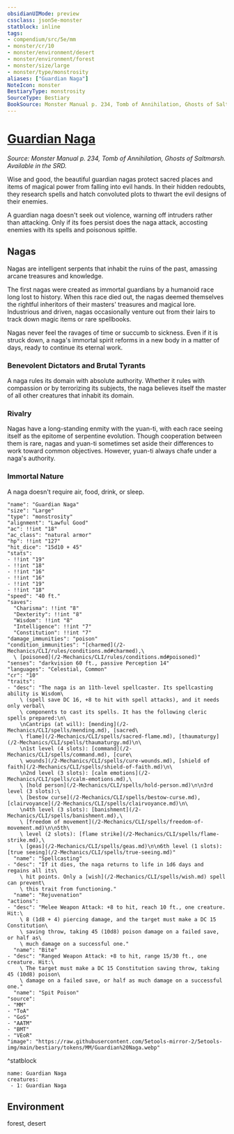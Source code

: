 ```yaml
---
obsidianUIMode: preview
cssclass: json5e-monster
statblock: inline
tags:
- compendium/src/5e/mm
- monster/cr/10
- monster/environment/desert
- monster/environment/forest
- monster/size/large
- monster/type/monstrosity
aliases: ["Guardian Naga"]
NoteIcon: monster
BestiaryType: monstrosity
SourceType: Bestiary
BookSource: Monster Manual p. 234, Tomb of Annihilation, Ghosts of Saltmarsh. Available in the SRD.
---
```

# [Guardian Naga](2-Mechanics\CLI\bestiary\monstrosity/guardian-naga.md)
*Source: Monster Manual p. 234, Tomb of Annihilation, Ghosts of Saltmarsh. Available in the SRD.*  

Wise and good, the beautiful guardian nagas protect sacred places and items of magical power from falling into evil hands. In their hidden redoubts, they research spells and hatch convoluted plots to thwart the evil designs of their enemies.

A guardian naga doesn't seek out violence, warning off intruders rather than attacking. Only if its foes persist does the naga attack, accosting enemies with its spells and poisonous spittle.

## Nagas

Nagas are intelligent serpents that inhabit the ruins of the past, amassing arcane treasures and knowledge.

The first nagas were created as immortal guardians by a humanoid race long lost to history. When this race died out, the nagas deemed themselves the rightful inheritors of their masters' treasures and magical lore. Industrious and driven, nagas occasionally venture out from their lairs to track down magic items or rare spellbooks.

Nagas never feel the ravages of time or succumb to sickness. Even if it is struck down, a naga's immortal spirit reforms in a new body in a matter of days, ready to continue its eternal work.

### Benevolent Dictators and Brutal Tyrants

A naga rules its domain with absolute authority. Whether it rules with compassion or by terrorizing its subjects, the naga believes itself the master of all other creatures that inhabit its domain.

### Rivalry

Nagas have a long-standing enmity with the yuan-ti, with each race seeing itself as the epitome of serpentine evolution. Though cooperation between them is rare, nagas and yuan-ti sometimes set aside their differences to work toward common objectives. However, yuan-ti always chafe under a naga's authority.

### Immortal Nature

A naga doesn't require air, food, drink, or sleep.

```statblock
"name": "Guardian Naga"
"size": "Large"
"type": "monstrosity"
"alignment": "Lawful Good"
"ac": !!int "18"
"ac_class": "natural armor"
"hp": !!int "127"
"hit_dice": "15d10 + 45"
"stats":
- !!int "19"
- !!int "18"
- !!int "16"
- !!int "16"
- !!int "19"
- !!int "18"
"speed": "40 ft."
"saves":
  "Charisma": !!int "8"
  "Dexterity": !!int "8"
  "Wisdom": !!int "8"
  "Intelligence": !!int "7"
  "Constitution": !!int "7"
"damage_immunities": "poison"
"condition_immunities": "[charmed](/2-Mechanics/CLI/rules/conditions.md#charmed),\
  \ [poisoned](/2-Mechanics/CLI/rules/conditions.md#poisoned)"
"senses": "darkvision 60 ft., passive Perception 14"
"languages": "Celestial, Common"
"cr": "10"
"traits":
- "desc": "The naga is an 11th-level spellcaster. Its spellcasting ability is Wisdom\
    \ (spell save DC 16, +8 to hit with spell attacks), and it needs only verbal\
    \ components to cast its spells. It has the following cleric spells prepared:\n\
    \nCantrips (at will): [mending](/2-Mechanics/CLI/spells/mending.md), [sacred\
    \ flame](/2-Mechanics/CLI/spells/sacred-flame.md), [thaumaturgy](/2-Mechanics/CLI/spells/thaumaturgy.md)\n\
    \n1st level (4 slots): [command](/2-Mechanics/CLI/spells/command.md), [cure\
    \ wounds](/2-Mechanics/CLI/spells/cure-wounds.md), [shield of faith](/2-Mechanics/CLI/spells/shield-of-faith.md)\n\
    \n2nd level (3 slots): [calm emotions](/2-Mechanics/CLI/spells/calm-emotions.md),\
    \ [hold person](/2-Mechanics/CLI/spells/hold-person.md)\n\n3rd level (3 slots):\
    \ [bestow curse](/2-Mechanics/CLI/spells/bestow-curse.md), [clairvoyance](/2-Mechanics/CLI/spells/clairvoyance.md)\n\
    \n4th level (3 slots): [banishment](/2-Mechanics/CLI/spells/banishment.md),\
    \ [freedom of movement](/2-Mechanics/CLI/spells/freedom-of-movement.md)\n\n5th\
    \ level (2 slots): [flame strike](/2-Mechanics/CLI/spells/flame-strike.md),\
    \ [geas](/2-Mechanics/CLI/spells/geas.md)\n\n6th level (1 slots): [true seeing](/2-Mechanics/CLI/spells/true-seeing.md)"
  "name": "Spellcasting"
- "desc": "If it dies, the naga returns to life in 1d6 days and regains all its\
    \ hit points. Only a [wish](/2-Mechanics/CLI/spells/wish.md) spell can prevent\
    \ this trait from functioning."
  "name": "Rejuvenation"
"actions":
- "desc": "Melee Weapon Attack: +8 to hit, reach 10 ft., one creature. Hit:\
    \ 8 (1d8 + 4) piercing damage, and the target must make a DC 15 Constitution\
    \ saving throw, taking 45 (10d8) poison damage on a failed save, or half as\
    \ much damage on a successful one."
  "name": "Bite"
- "desc": "Ranged Weapon Attack: +8 to hit, range 15/30 ft., one creature. Hit:\
    \ The target must make a DC 15 Constitution saving throw, taking 45 (10d8) poison\
    \ damage on a failed save, or half as much damage on a successful one."
  "name": "Spit Poison"
"source":
- "MM"
- "ToA"
- "GoS"
- "AATM"
- "BMT"
- "VEoR"
"image": "https://raw.githubusercontent.com/5etools-mirror-2/5etools-img/main/bestiary/tokens/MM/Guardian%20Naga.webp"
```
^statblock

```encounter-table
name: Guardian Naga
creatures:
 - 1: Guardian Naga
```

## Environment

forest, desert